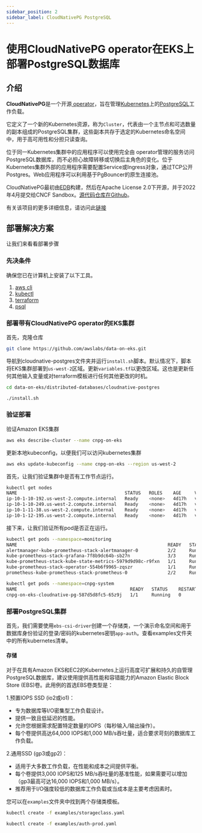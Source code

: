 ```yaml
---
sidebar_position: 2
sidebar_label: CloudNativePG PostgreSQL
---
```


# 使用CloudNativePG operator在EKS上部署PostgreSQL数据库

## 介绍

**CloudNativePG**是一个开源[ operator](https://kubernetes.io/docs/concepts/extend-kubernetes/operator/)，旨在管理[Kubernetes](https://kubernetes.io)上的[PostgreSQL](https://www.postgresql.org/)工作负载。

它定义了一个新的Kubernetes资源，称为`Cluster`，代表由一个主节点和可选数量的副本组成的PostgreSQL集群，这些副本共存于选定的Kubernetes命名空间中，用于高可用性和分担只读查询。

位于同一Kubernetes集群中的应用程序可以使用完全由 operator管理的服务访问PostgreSQL数据库，而不必担心故障转移或切换后主角色的变化。位于Kubernetes集群外部的应用程序需要配置Service或Ingress对象，通过TCP公开Postgres。Web应用程序可以利用基于PgBouncer的原生连接池。

CloudNativePG最初由[EDB](https://www.enterprisedb.com)构建，然后在Apache License 2.0下开源，并于2022年4月提交给CNCF Sandbox。[源代码仓库在Github](https://github.com/cloudnative-pg/cloudnative-pg)。

有关该项目的更多详细信息，请访问此[链接](https://cloudnative-pg.io)

## 部署解决方案

让我们来看看部署步骤

### 先决条件

确保您已在计算机上安装了以下工具。

1. [aws cli](https://docs.aws.amazon.com/cli/latest/userguide/install-cliv2.html)
2. [kubectl](https://Kubernetes.io/docs/tasks/tools/)
3. [terraform](https://learn.hashicorp.com/tutorials/terraform/install-cli)
4. [psql](https://formulae.brew.sh/formula/libpq)

### 部署带有CloudNativePG operator的EKS集群

首先，克隆仓库

```bash
git clone https://github.com/awslabs/data-on-eks.git
```

导航到cloudnative-postgres文件夹并运行`install.sh`脚本。默认情况下，脚本将EKS集群部署到`us-west-2`区域。更新`variables.tf`以更改区域。这也是更新任何其他输入变量或对terraform模板进行任何其他更改的时机。

```bash
cd data-on-eks/distributed-databases/cloudnative-postgres

./install.sh
```

### 验证部署

验证Amazon EKS集群

```bash
aws eks describe-cluster --name cnpg-on-eks
```

更新本地kubeconfig，以便我们可以访问kubernetes集群

```bash
aws eks update-kubeconfig --name cnpg-on-eks --region us-west-2
```

首先，让我们验证集群中是否有工作节点运行。

```bash
kubectl get nodes
NAME                                        STATUS   ROLES    AGE     VERSION
ip-10-1-10-192.us-west-2.compute.internal   Ready    <none>   4d17h   v1.25.6-eks-48e63af
ip-10-1-10-249.us-west-2.compute.internal   Ready    <none>   4d17h   v1.25.6-eks-48e63af
ip-10-1-11-38.us-west-2.compute.internal    Ready    <none>   4d17h   v1.25.6-eks-48e63af
ip-10-1-12-195.us-west-2.compute.internal   Ready    <none>   4d17h   v1.25.6-eks-48e63af
```

接下来，让我们验证所有pod是否正在运行。

```bash
kubectl get pods --namespace=monitoring
NAME                                                        READY   STATUS    RESTARTS        AGE
alertmanager-kube-prometheus-stack-alertmanager-0           2/2     Running   1 (4d17h ago)   4d17h
kube-prometheus-stack-grafana-7f8b9dc64b-sb27n              3/3     Running   0               4d17h
kube-prometheus-stack-kube-state-metrics-5979d9d98c-r9fxn   1/1     Running   0               60m
kube-prometheus-stack-operator-554b6f9965-zqszr             1/1     Running   0               60m
prometheus-kube-prometheus-stack-prometheus-0               2/2     Running   0               4d17h

kubectl get pods --namespace=cnpg-system
NAME                                          READY   STATUS    RESTARTS   AGE
cnpg-on-eks-cloudnative-pg-587d5d8fc5-65z9j   1/1     Running   0          4d17h
```
### 部署PostgreSQL集群

首先，我们需要使用`ebs-csi-driver`创建一个存储类，一个演示命名空间和用于数据库身份验证的登录/密码的kubernetes密钥`app-auth`。查看examples文件夹中的所有kubernetes清单。

#### 存储

对于在具有Amazon EKS和EC2的Kubernetes上运行高度可扩展和持久的自管理PostgreSQL数据库，建议使用提供高性能和容错能力的Amazon Elastic Block Store (EBS)卷。此用例的首选EBS卷类型是：

1.预置IOPS SSD (io2或io1)：

- 专为数据库等I/O密集型工作负载设计。
- 提供一致且低延迟的性能。
- 允许您根据需求配置特定数量的IOPS（每秒输入/输出操作）。
- 每个卷提供高达64,000 IOPS和1,000 MB/s吞吐量，适合要求苛刻的数据库工作负载。

2.通用SSD (gp3或gp2)：

- 适用于大多数工作负载，在性能和成本之间提供平衡。
- 每个卷提供3,000 IOPS和125 MB/s吞吐量的基准性能，如果需要可以增加（gp3最高可达16,000 IOPS和1,000 MB/s）。
- 推荐用于I/O强度较低的数据库工作负载或当成本是主要考虑因素时。

您可以在`examples`文件夹中找到两个存储类模板。

```bash
kubectl create -f examples/storageclass.yaml

kubectl create -f examples/auth-prod.yaml
```
